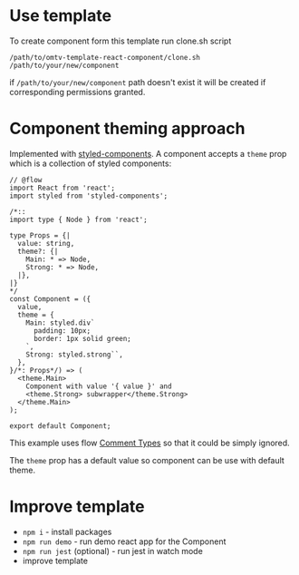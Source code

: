 # Use template
To create component form this template run clone.sh script
```
/path/to/omtv-template-react-component/clone.sh /path/to/your/new/component
```

if `/path/to/your/new/component` path doesn't exist it will be created if
corresponding permissions granted.

# Component theming approach
Implemented with [styled-components](https://www.styled-components.com/).
A component accepts a `theme` prop which is a collection of styled components:
```
// @flow
import React from 'react';
import styled from 'styled-components';

/*::
import type { Node } from 'react';

type Props = {|
  value: string,
  theme?: {|
    Main: * => Node,
    Strong: * => Node,
  |},
|}
*/
const Component = ({
  value,
  theme = {
    Main: styled.div`
      padding: 10px;
      border: 1px solid green;
    `,
    Strong: styled.strong``,
  },
}/*: Props*/) => (
  <theme.Main>
    Component with value '{ value }' and
    <theme.Strong> subwrapper</theme.Strong>
  </theme.Main>
);

export default Component;
```
This example uses flow [Comment Types](https://flow.org/en/docs/types/comments/)
so that it could be simply ignored.

The `theme` prop has a default value so component can be use with default theme.

# Improve template
- `npm i` - install packages
- `npm run demo` - run demo react app for the Component
- `npm run jest` (optional) - run jest in watch mode
- improve template
